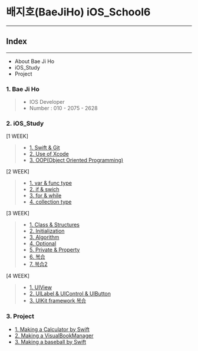 # 배지호(BaeJiHo) iOS_School6

---

## Index
---

- About Bae Ji Ho
- iOS_Study
- Project

### 1. Bae Ji Ho

> - IOS Developer
> - Number : 010 - 2075 - 2628

### 2. iOS_Study
[1 WEEK]

> - [1. Swift & Git](./Class/18_01/18_01_09/README.md)
> - [2. Use of Xcode](./Class/18_01/18_01_10/README.md)
> - [3. OOP(Object Oriented Programming)](./Class/18_01/18_01_11/README.md)

[2 WEEK]

> - [1. var & func type](./Class/18_01/18_01_15/README.md)
> - [2. if & swich](./Class/18_01/18_01_16/README.md)
> - [3. for & while](./Class/18_01/18_01_18/README.md)
> - [4. collection type](./Class/18_01/18_01_19/README.md)

[3 WEEK]
> - [1. Class & Structures](./Class/18_01/18_01_22/README.md)
> - [2. Initialization](./Class/18_01/18_01_23/README.md)
> - [3. Algorithm](./Class/18_01/18_01_24/README.md)
> - [4. Optional](./Class/18_01/18_01_25/README.md)
> - [5. Private & Property](./Class/18_01/18_01_26/README.md)
> - [6. 복습](./Class/18_01/18_01_27/README.md)
> - [7. 복습2](./Class/18_01/18_01_28/README.md)


[4 WEEK]
> - [1. UIView](./Class/18_01/18_01_29/README.md)
> - [2. UILabel & UIControl & UIButton](./Class/18_01/18_01_30/README.md)
> - [3. UIKit framework 복습](./Class/18_01/18_01_31/README.md)

### 3. Project
- [1. Making a Calculator by Swift](./Project/18_01_12/README.md)
- [2. Making a VisualBookManager](/Users/baejiho/Desktop/BaeJiHo_iOS_School6/Project/18_01_14/README.md)
- [3. Making a baseball by Swift](/Users/baejiho/Desktop/BaeJiHo_iOS_School6/Project/18_01_21/README.md)
